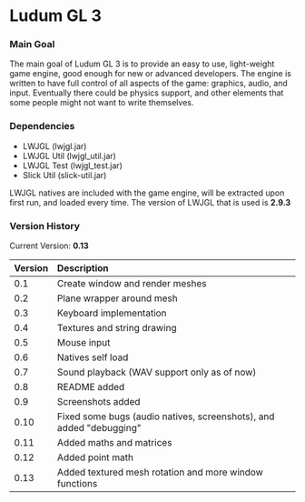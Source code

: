 # Ludum GL 3

### Main Goal

The main goal of Ludum GL 3 is to provide an easy to use, light-weight game engine, good enough for new or advanced developers.
The engine is written to have full control of all aspects of the game: graphics, audio, and input. Eventually there could
be physics support, and other elements that some people might not want to write themselves.

### Dependencies

* LWJGL 		(lwjgl.jar)
* LWJGL Util	(lwjgl_util.jar)
* LWJGL Test	(lwjgl_test.jar)
* Slick Util	(slick-util.jar)

LWJGL natives are included with the game engine, will be extracted upon first run, and loaded every time.
The version of LWJGL that is used is **2.9.3**

### Version History

Current Version: **0.13**

|Version|Description|
|:------|:----------|
|0.1|Create window and render meshes|
|0.2|Plane wrapper around mesh|
|0.3|Keyboard implementation|
|0.4|Textures and string drawing|
|0.5|Mouse input|
|0.6|Natives self load|
|0.7|Sound playback (WAV support only as of now)|
|0.8|README added|
|0.9|Screenshots added|
|0.10|Fixed some bugs (audio natives, screenshots), and added "debugging"|
|0.11|Added maths and matrices|
|0.12|Added point math|
|0.13|Added textured mesh rotation and more window functions|